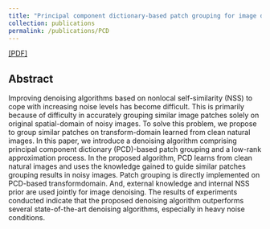 ```yaml
---
title: "Principal component dictionary-based patch grouping for image denoising"
collection: publications
permalink: /publications/PCD
---  
```

[[PDF]](https://owuchangyuo.github.io/files/PCD.pdf)

## Abstract
Improving denoising algorithms based on nonlocal self-similarity (NSS) to cope with increasing noise levels has become difficult. This is primarily because of difficulty in accurately grouping similar image patches solely on original spatial-domain of noisy images. To solve this problem, we propose to group similar patches on transform-domain learned from clean natural images. In this paper, we introduce a denoising algorithm comprising principal component dictionary (PCD)-based patch grouping and a low-rank approximation process. In the proposed algorithm, PCD learns from clean natural images and uses the knowledge gained to guide similar patches grouping results in noisy images. Patch grouping is directly implemented on PCD-based transformdomain. And, external knowledge and internal NSS prior are used jointly for image denoising. The results of experiments conducted indicate that the proposed denoising algorithm outperforms several state-of-the-art denoising algorithms, especially in heavy noise conditions.
